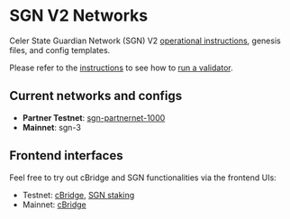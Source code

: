 # SGN V2 Networks

Celer State Guardian Network (SGN) V2 [operational instructions](./docs/), genesis files, and config templates.

Please refer to the [instructions](./docs/) to see how to [run a validator](./docs/validator.md).

## Current networks and configs

- **Partner Testnet**: [sgn-partnernet-1000](./sgn-partnernet-1000/)
- **Mainnet**: sgn-3

## Frontend interfaces

Feel free to try out cBridge and SGN functionalities via the frontend UIs:

- Testnet: [cBridge](https://cbridge-partner-testnet.celer.network/), [SGN staking](https://sgn-partner-testnet.celer.network/)
- Mainnet: [cBridge](https://cbridge.celer.network/)
